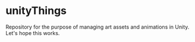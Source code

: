 # unityThings
Repository for the purpose of managing art assets and animations in Unity.
Let's hope this works. 
